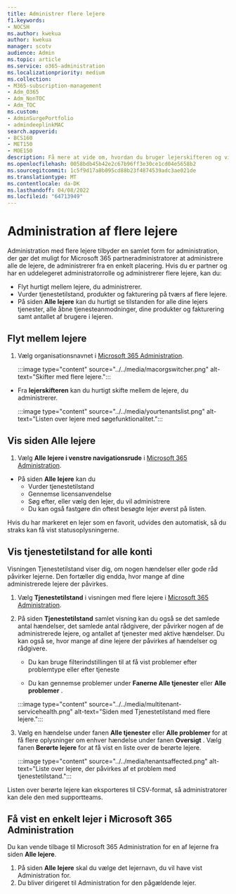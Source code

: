 ```yaml
---
title: Administrer flere lejere
f1.keywords:
- NOCSH
ms.author: kwekua
author: kwekua
manager: scotv
audience: Admin
ms.topic: article
ms.service: o365-administration
ms.localizationpriority: medium
ms.collection:
- M365-subscription-management
- Adm_O365
- Adm_NonTOC
- Adm_TOC
ms.custom:
- AdminSurgePortfolio
- admindeeplinkMAC
search.appverid:
- BCS160
- MET150
- MOE150
description: Få mere at vide om, hvordan du bruger lejerskifteren og visninger med flere lejere, der giver dig mulighed for at administrere lejere fra en enkelt placering.
ms.openlocfilehash: 0058bdb45b42e2c67b96ff3e30ce1cd04e5658b2
ms.sourcegitcommit: 1c5f9d17a8b095cd88b23f4874539adc3ae021de
ms.translationtype: MT
ms.contentlocale: da-DK
ms.lasthandoff: 04/08/2022
ms.locfileid: "64713949"
---
```

# <a name="multi-tenant-management"></a>Administration af flere lejere

Administration med flere lejere tilbyder en samlet form for administration, der gør det muligt for Microsoft 365 partneradministratorer at administrere alle de lejere, de administrerer fra en enkelt placering. Hvis du er partner og har en uddelegeret administratorrolle og administrerer flere lejere, kan du:

- Flyt hurtigt mellem lejere, du administrerer.
- Vurder tjenestetilstand, produkter og fakturering på tværs af flere lejere.
- På siden **Alle lejere** kan du hurtigt se tilstanden for alle dine lejers tjenester, alle åbne tjenesteanmodninger, dine produkter og fakturering samt antallet af brugere i lejeren.

## <a name="move-between-tenants"></a>Flyt mellem lejere

1. Vælg organisationsnavnet i <a href="https://go.microsoft.com/fwlink/p/?linkid=2024339" target="_blank">Microsoft 365 Administration</a>.

    :::image type="content" source="../../media/macorgswitcher.png" alt-text="Skifter med flere lejere.":::

- Fra **lejerskifteren** kan du hurtigt skifte mellem de lejere, du administrerer.

    :::image type="content" source="../../media/yourtenantslist.png" alt-text="Listen over lejere med søgefunktionalitet.":::

## <a name="view-all-tenants-page"></a>Vis siden Alle lejere

1. Vælg **Alle lejere i venstre navigationsrude** i <a href="https://go.microsoft.com/fwlink/p/?linkid=2024339" target="_blank">Microsoft 365 Administration</a>.
- På siden **Alle lejere** kan du
  - Vurder tjenestetilstand
  - Gennemse licensanvendelse
  - Søg efter, eller vælg den lejer, du vil administrere
  - Du kan også fastgøre din oftest besøgte lejer øverst på listen.

Hvis du har markeret en lejer som en favorit, udvides den automatisk, så du straks kan få vist statusoplysningerne.

## <a name="view-service-health-for-all-accounts"></a>Vis tjenestetilstand for alle konti

Visningen Tjenestetilstand viser dig, om nogen hændelser eller gode råd påvirker lejerne. Den fortæller dig endda, hvor mange af dine administrerede lejere der påvirkes.

1. Vælg **Tjenestetilstand** i visningen med flere lejere i <a href="https://go.microsoft.com/fwlink/p/?linkid=2024339" target="_blank">Microsoft 365 Administration</a>.
2. På siden **Tjenestetilstand** samlet visning kan du også se det samlede antal hændelser, det samlede antal rådgivere, der påvirker nogen af de administrerede lejere, og antallet af tjenester med aktive hændelser. Du kan også se, hvor mange af dine lejere der påvirkes af hændelser og rådgivere.

    - Du kan bruge filterindstillingen til at få vist problemer efter problemtype eller efter tjeneste

    - Du kan gennemse problemer under **Fanerne Alle tjenester** eller **Alle problemer** .

    :::image type="content" source="../../media/multitenant-servicehealth.png" alt-text="Siden med Tjenestetilstand med flere lejere.":::
1. Vælg en hændelse under fanen **Alle tjenester** eller **Alle problemer** for at få flere oplysninger om enhver hændelse under fanen **Oversigt** . Vælg fanen **Berørte lejere** for at få vist en liste over de berørte lejere.

    :::image type="content" source="../../media/tenantsaffected.png" alt-text="Liste over lejere, der påvirkes af et problem med tjenestetilstand.":::

Listen over berørte lejere kan eksporteres til CSV-format, så administratorer kan dele den med supportteams.

## <a name="view-a-single-tenant-in-the-microsoft-365-admin-center"></a>Få vist en enkelt lejer i Microsoft 365 Administration

Du kan vende tilbage til Microsoft 365 Administration for en af lejerne fra siden **Alle lejere**.

1. På siden **Alle lejere** skal du vælge det lejernavn, du vil have vist Administration for.
2. Du bliver dirigeret til Administration for den pågældende lejer.
